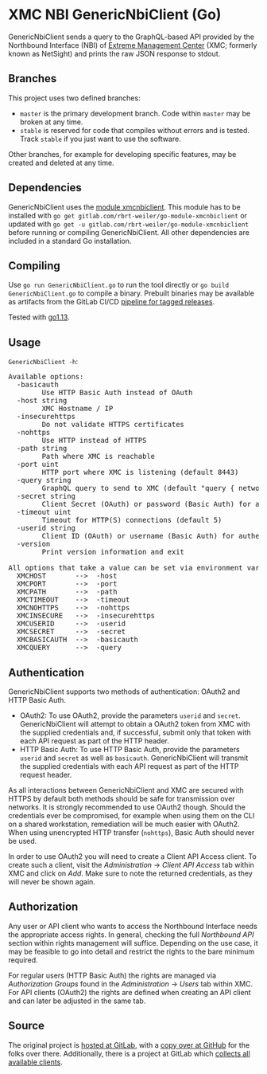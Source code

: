 # XMC NBI GenericNbiClient (Go)

GenericNbiClient sends a query to the GraphQL-based API provided by the Northbound Interface (NBI) of [Extreme Management Center](https://www.extremenetworks.com/product/extreme-management-center/) (XMC; formerly known as NetSight) and prints the raw JSON response to stdout.

## Branches

This project uses two defined branches:

* `master` is the primary development branch. Code within `master` may be broken at any time.
* `stable` is reserved for code that compiles without errors and is tested. Track `stable` if you just want to use the software.

Other branches, for example for developing specific features, may be created and deleted at any time.

## Dependencies

GenericNbiClient uses the [module xmcnbiclient](https://gitlab.com/rbrt-weiler/go-module-xmcnbiclient). This module has to be installed with `go get gitlab.com/rbrt-weiler/go-module-xmcnbiclient` or updated with `go get -u gitlab.com/rbrt-weiler/go-module-xmcnbiclient` before running or compiling GenericNbiClient. All other dependencies are included in a standard Go installation.

## Compiling

Use `go run GenericNbiClient.go` to run the tool directly or `go build GenericNbiClient.go` to compile a binary. Prebuilt binaries may be available as artifacts from the GitLab CI/CD [pipeline for tagged releases](https://gitlab.com/rbrt-weiler/xmc-nbi-genericnbiclient-go/pipelines?scope=tags).

Tested with [go1.13](https://golang.org/doc/go1.13).

## Usage

`GenericNbiClient -h`:

<pre>
Available options:
  -basicauth
        Use HTTP Basic Auth instead of OAuth
  -host string
        XMC Hostname / IP
  -insecurehttps
        Do not validate HTTPS certificates
  -nohttps
        Use HTTP instead of HTTPS
  -path string
        Path where XMC is reachable
  -port uint
        HTTP port where XMC is listening (default 8443)
  -query string
        GraphQL query to send to XMC (default "query { network { devices { up ip sysName nickName } } }")
  -secret string
        Client Secret (OAuth) or password (Basic Auth) for authentication
  -timeout uint
        Timeout for HTTP(S) connections (default 5)
  -userid string
        Client ID (OAuth) or username (Basic Auth) for authentication
  -version
        Print version information and exit

All options that take a value can be set via environment variables:
  XMCHOST       -->  -host
  XMCPORT       -->  -port
  XMCPATH       -->  -path
  XMCTIMEOUT    -->  -timeout
  XMCNOHTTPS    -->  -nohttps
  XMCINSECURE   -->  -insecurehttps
  XMCUSERID     -->  -userid
  XMCSECRET     -->  -secret
  XMCBASICAUTH  -->  -basicauth
  XMCQUERY      -->  -query
</pre>

## Authentication

GenericNbiClient supports two methods of authentication: OAuth2 and HTTP Basic Auth.

* OAuth2: To use OAuth2, provide the parameters `userid` and `secret`. GenericNbiClient will attempt to obtain a OAuth2 token from XMC with the supplied credentials and, if successful, submit only that token with each API request as part of the HTTP header.
* HTTP Basic Auth: To use HTTP Basic Auth, provide the parameters `userid` and `secret` as well as `basicauth`. GenericNbiClient will transmit the supplied credentials with each API request as part of the HTTP request header.

As all interactions between GenericNbiClient and XMC are secured with HTTPS by default both methods should be safe for transmission over networks. It is strongly recommended to use OAuth2 though. Should the credentials ever be compromised, for example when using them on the CLI on a shared workstation, remediation will be much easier with OAuth2. When using unencrypted HTTP transfer (`nohttps`), Basic Auth should never be used.

In order to use OAuth2 you will need to create a Client API Access client. To create such a client, visit the _Administration_ -> _Client API Access_ tab within XMC and click on _Add_. Make sure to note the returned credentials, as they will never be shown again.

## Authorization

Any user or API client who wants to access the Northbound Interface needs the appropriate access rights. In general, checking the full _Northbound API_ section within rights management will suffice. Depending on the use case, it may be feasible to go into detail and restrict the rights to the bare minimum required.

For regular users (HTTP Basic Auth) the rights are managed via _Authorization Groups_ found in the _Administration_ -> _Users_ tab within XMC. For API clients (OAuth2) the rights are defined when creating an API client and can later be adjusted in the same tab.

## Source

The original project is [hosted at GitLab](https://gitlab.com/rbrt-weiler/xmc-nbi-genericnbiclient-go), with a [copy over at GitHub](https://github.com/rbrt-weiler/xmc-nbi-genericnbiclient-go) for the folks over there. Additionally, there is a project at GitLab which [collects all available clients](https://gitlab.com/rbrt-weiler/xmc-nbi-clients).
